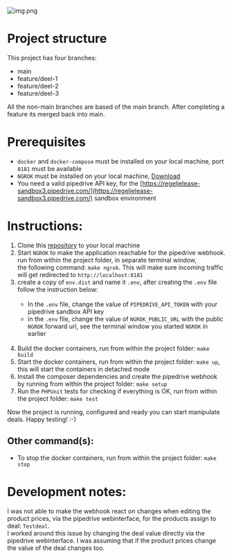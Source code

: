 ![img.png](https://careers.recruiteecdn.com/image/upload/q_auto,f_auto,w_400,c_limit/production/images/BKX1/pBCbFREQy3rQ.png)

# Project structure

This project has four branches:

* main 
* feature/deel-1
* feature/deel-2
* feature/deel-3

All the non-main branches are based of the main branch. After completing a feature its merged back into main.

# Prerequisites

* `docker` and `docker-compose` must be installed on your local machine, port `8181` must be available
* `NGROK` must be installed on your local machine, [Download](https://ngrok.com/download)
* You need a valid pipedrive API key, for the [https://regeljelease-sandbox3.pipedrive.com/](https://regeljelease-sandbox3.pipedrive.com/) sandbox environment

# Instructions:

1. Clone this [repository](https://github.com/JelteV/pipedrive-deals) to your local machine
2. Start `NGROK` to make the application reachable for the pipedrive webhook. run from within the project folder, in separate terminal window, <br>
the following command: `make ngrok`. This will make sure incoming traffic will get redirected to `http://localhost:8181`
3. create a copy of `env.dist` and name it `.env`, after creating the `.env` file follow the instruction below:
<br/><br/>
   * In the `.env` file, change the value of `PIPEDRIVE_API_TOKEN` with your pipedrive sandbox API key
   * in the `.env` file, change the value of `NGROK_PUBLIC_URL` with the public `NGROK` forward url, see the terminal window you started `NGROK` in earlier
<br/><br/>
4. Build the docker containers, run from within the project folder: `make build`
5. Start the docker containers, run from within the project folder: `make up`, this will start the containers in detached mode
6. Install the composer dependencies and create the pipedrive webhook by running from within the project folder: `make setup`
7. Run the `PHPUnit` tests for checking if everything is OK, run from within the project folder: `make test`

Now the project is running, configured and ready you can start manipulate deals. Happy testing! :-)

## Other command(s):

* To stop the docker containers, run from within the project folder: `make stop`

# Development notes:

I was not able to make the webhook react on changes when editing the product prices, via the pipedrive webinterface, for the products assign to deal: `Testdeal`. <br>
I worked around this issue by changing the deal value directly via the pipedrive webinterface. I was assuming that if the product prices change the
value of the deal changes too.

